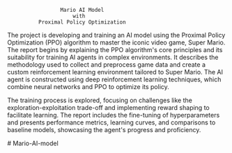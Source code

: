                      Mario AI Model 
                         with
              Proximal Policy Optimization

                                                                                           
The project is developing and training an AI model using the Proximal Policy Optimization (PPO) algorithm to master the iconic video game, 
Super Mario. The report begins by explaining the PPO algorithm's core principles and its suitability for training AI agents in complex environments.
It describes the methodology used to collect and preprocess game data and create a custom reinforcement learning environment tailored to Super Mario. 
The AI agent is constructed using deep reinforcement learning techniques, which combine neural networks and PPO to optimize its policy.

The training process is explored, focusing on challenges like the exploration-exploitation trade-off and implementing reward shaping to facilitate learning. 
The report includes the fine-tuning of hyperparameters and presents performance metrics, learning curves, and comparisons to baseline models, showcasing the agent's progress and proficiency.

#   M a r i o - A I - m o d e l  
 